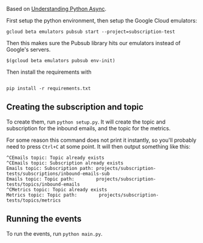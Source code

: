 Based on [Understanding Python Async](https://ruarfff.com/posts/understanding-python-async).

First setup the python environment, then setup the Google Cloud emulators:

```
gcloud beta emulators pubsub start --project=subscription-test
```

Then this makes sure the Pubsub library hits our emulators instead of Google's
servers.

```
$(gcloud beta emulators pubsub env-init)

```

Then install the requirements with

```

pip install -r requirements.txt

```

## Creating the subscription and topic

To create them, run `python setup.py`. It will create the topic and
subscription for the inbound emails, and the topic for the metrics.

For some reason this command does not print it instantly, so you'll probably
need to press `Ctrl+C` at some point. It will then output something like this:

```
^CEmails topic: Topic already exists
^CEmails topic: Subscription already exists
Emails topic: Subscription path: projects/subscription-tests/subscriptions/inbound-emails-sub
Emails topic: Topic path:        projects/subscription-tests/topics/inbound-emails
^CMetrics topic: Topic already exists
Metrics topic: Topic path:        projects/subscription-tests/topics/metrics
```

## Running the events

To run the events, run `python main.py`.

```

```
